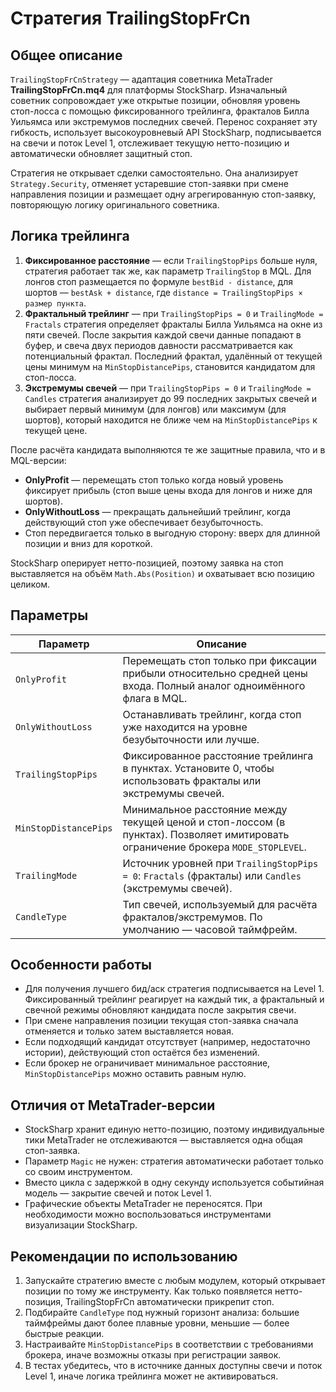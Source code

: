 # Стратегия TrailingStopFrCn

## Общее описание

`TrailingStopFrCnStrategy` — адаптация советника MetaTrader **TrailingStopFrCn.mq4** для платформы StockSharp. Изначальный советник сопровождает уже открытые позиции, обновляя уровень стоп-лосса с помощью фиксированного трейлинга, фракталов Билла Уильямса или экстремумов последних свечей. Перенос сохраняет эту гибкость, использует высокоуровневый API StockSharp, подписывается на свечи и поток Level 1, отслеживает текущую нетто-позицию и автоматически обновляет защитный стоп.

Стратегия не открывает сделки самостоятельно. Она анализирует `Strategy.Security`, отменяет устаревшие стоп-заявки при смене направления позиции и размещает одну агрегированную стоп-заявку, повторяющую логику оригинального советника.

## Логика трейлинга

1. **Фиксированное расстояние** — если `TrailingStopPips` больше нуля, стратегия работает так же, как параметр `TrailingStop` в MQL. Для лонгов стоп размещается по формуле `bestBid - distance`, для шортов — `bestAsk + distance`, где `distance = TrailingStopPips × размер пункта`.
2. **Фрактальный трейлинг** — при `TrailingStopPips = 0` и `TrailingMode = Fractals` стратегия определяет фракталы Билла Уильямса на окне из пяти свечей. После закрытия каждой свечи данные попадают в буфер, и свеча двух периодов давности рассматривается как потенциальный фрактал. Последний фрактал, удалённый от текущей цены минимум на `MinStopDistancePips`, становится кандидатом для стоп-лосса.
3. **Экстремумы свечей** — при `TrailingStopPips = 0` и `TrailingMode = Candles` стратегия анализирует до 99 последних закрытых свечей и выбирает первый минимум (для лонгов) или максимум (для шортов), который находится не ближе чем на `MinStopDistancePips` к текущей цене.

После расчёта кандидата выполняются те же защитные правила, что и в MQL-версии:

- **OnlyProfit** — перемещать стоп только когда новый уровень фиксирует прибыль (стоп выше цены входа для лонгов и ниже для шортов).
- **OnlyWithoutLoss** — прекращать дальнейший трейлинг, когда действующий стоп уже обеспечивает безубыточность.
- Стоп передвигается только в выгодную сторону: вверх для длинной позиции и вниз для короткой.

StockSharp оперирует нетто-позицией, поэтому заявка на стоп выставляется на объём `Math.Abs(Position)` и охватывает всю позицию целиком.

## Параметры

| Параметр | Описание |
|----------|----------|
| `OnlyProfit` | Перемещать стоп только при фиксации прибыли относительно средней цены входа. Полный аналог одноимённого флага в MQL. |
| `OnlyWithoutLoss` | Останавливать трейлинг, когда стоп уже находится на уровне безубыточности или лучше. |
| `TrailingStopPips` | Фиксированное расстояние трейлинга в пунктах. Установите 0, чтобы использовать фракталы или экстремумы свечей. |
| `MinStopDistancePips` | Минимальное расстояние между текущей ценой и стоп-лоссом (в пунктах). Позволяет имитировать ограничение брокера `MODE_STOPLEVEL`. |
| `TrailingMode` | Источник уровней при `TrailingStopPips = 0`: `Fractals` (фракталы) или `Candles` (экстремумы свечей). |
| `CandleType` | Тип свечей, используемый для расчёта фракталов/экстремумов. По умолчанию — часовой таймфрейм. |

## Особенности работы

- Для получения лучшего бид/аск стратегия подписывается на Level 1. Фиксированный трейлинг реагирует на каждый тик, а фрактальный и свечной режимы обновляют кандидата после закрытия свечи.
- При смене направления позиции текущая стоп-заявка сначала отменяется и только затем выставляется новая.
- Если подходящий кандидат отсутствует (например, недостаточно истории), действующий стоп остаётся без изменений.
- Если брокер не ограничивает минимальное расстояние, `MinStopDistancePips` можно оставить равным нулю.

## Отличия от MetaTrader-версии

- StockSharp хранит единую нетто-позицию, поэтому индивидуальные тики MetaTrader не отслеживаются — выставляется одна общая стоп-заявка.
- Параметр `Magic` не нужен: стратегия автоматически работает только со своим инструментом.
- Вместо цикла с задержкой в одну секунду используется событийная модель — закрытие свечей и поток Level 1.
- Графические объекты MetaTrader не переносятся. При необходимости можно воспользоваться инструментами визуализации StockSharp.

## Рекомендации по использованию

1. Запускайте стратегию вместе с любым модулем, который открывает позиции по тому же инструменту. Как только появляется нетто-позиция, TrailingStopFrCn автоматически прикрепит стоп.
2. Подбирайте `CandleType` под нужный горизонт анализа: большие таймфреймы дают более плавные уровни, меньшие — более быстрые реакции.
3. Настраивайте `MinStopDistancePips` в соответствии с требованиями брокера, иначе возможны отказы при регистрации заявок.
4. В тестах убедитесь, что в источнике данных доступны свечи и поток Level 1, иначе логика трейлинга может не активироваться.

